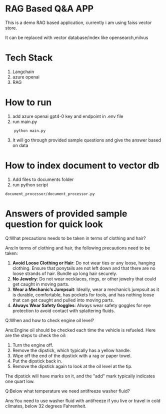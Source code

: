 # RAG Based Q&A APP
This is a demo RAG based application, currently i am using faiss vector store.

It can be replaced with vector database/index like opensearch,milvus


# Tech Stack
1. Langchain
2. azure openai
3. RAG


# How to run
1. add azure openai gpt4-0 key and endpoint in .env file
2. run main.py
```shell
    python main.py
```
3. It will go through provided sample questions and give the answer based on data


# How to index document to vector db
1. Add files to documents folder
2. run python script
```shell
document_processor/document_processor.py
```


# Answers of provided sample question for quick look
Q:What precautions needs to be taken in terms of clothing and hair?

Ans:In terms of clothing and hair, the following precautions need to be taken:

1. **Avoid Loose Clothing or Hair**: Do not wear ties or any loose, hanging clothing. Ensure that ponytails are not left down and that there are no loose strands of hair. Bundle up long hair securely.
2. **No Jewelry**: Do not wear necklaces, rings, or other jewelry that could get caught in moving parts.
3. **Wear a Mechanic’s Jumpsuit**: Ideally, wear a mechanic’s jumpsuit as it is durable, comfortable, has pockets for tools, and has nothing loose that can get caught and pulled into moving parts.
4. **Always Wear Safety Goggles**: Always wear safety goggles for eye protection to avoid contact with splattering fluids.

Q:When and how to check engine oil level?

Ans:Engine oil should be checked each time the vehicle is refueled. Here are the steps to check the oil:

1. Turn the engine off.
2. Remove the dipstick, which typically has a yellow handle.
3. Wipe off the end of the dipstick with a rag or paper towel.
4. Put the dipstick back in.
5. Remove the dipstick again to look at the oil level at the tip.

The dipstick will have marks on it, and the "add" mark typically indicates one quart low.


Q:Below what temperature we need antifreeze washer fluid?

Ans:You need to use washer fluid with antifreeze if you live or travel in cold climates, below 32 degrees Fahrenheit.